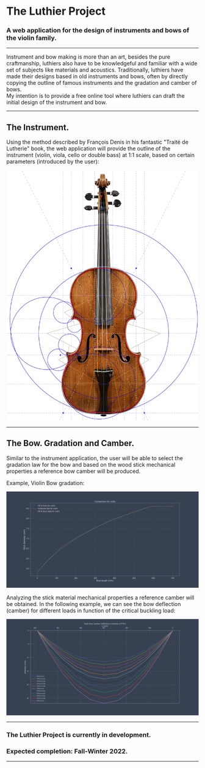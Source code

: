 ﻿ # The Luthier Project
 ### A web application for the design of instruments and bows of the violin family.
 ____
 Instrument and bow making is more than an art, besides the pure craftmanship, luthiers also have to be knowledgeful and familiar with a wide set of subjects like materials and acoustics.
 Traditionally, luthiers have made their designs based in old instruments and bows, often by directly copying the outline of famous instruments and the gradation and camber of bows.  
 My intention is to provide a free online tool where luthiers can draft the initial design of the instrument and bow.
 >
 ---
 ## The Instrument.
 Using the method described by François Denis in his fantastic "Traité de Lutherie" book, the web application will provide the outline of the instrument (violin, viola, cello or double bass) at 1:1 scale, based on certain parameters (introduced by the user):
 
 ![violin](https://github.com/Xavier4t/luthierproject.com/blob/in_construction/assets/images/violin5_amati.png?raw=True)

 ---
 ## The Bow. Gradation and Camber.
 Similar to the instrument application, the user will be able to select the gradation law for the bow and based on the wood stick mechanical properties a reference bow camber will be produced.
 
Example, Violin Bow gradation:
>
![bow gradation](https://github.com/Xavier4t/luthierproject.com/blob/in_construction/assets/images/violin.png?raw=True)
>
Analyzing the stick material mechanical properties a reference camber will be obtained.
In the following example, we can see the bow deflection (camber) for different loads in function of the critical buckling load:
>
![camber](https://github.com/Xavier4t/luthierproject.com/blob/in_construction/assets/images/Violin_Camber_deflection.png?raw=True)

---

### The Luthier Project is currently in development.
### Expected completion: Fall-Winter 2022.

---
